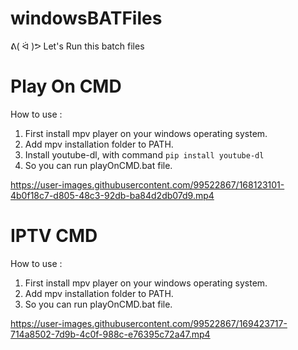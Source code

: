 # windowsBATFiles
ᕕ( ᐛ )ᕗ Let's Run this batch files

# Play On CMD
<p>How to use :</p>

1. First install mpv player on your windows operating system.
2. Add mpv installation folder to PATH.
3. Install youtube-dl, with command `pip install youtube-dl`
4. So you can run playOnCMD.bat file.

https://user-images.githubusercontent.com/99522867/168123101-4b0f18c7-d805-48c3-92db-ba84d2db07d9.mp4

# IPTV CMD
<p>How to use :</p>

1. First install mpv player on your windows operating system.
2. Add mpv installation folder to PATH.
3. So you can run playOnCMD.bat file.

https://user-images.githubusercontent.com/99522867/169423717-714a8502-7d9b-4c0f-988c-e76395c72a47.mp4

